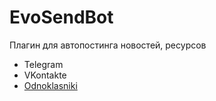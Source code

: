# EvoSendBot

Плагин для автопостинга новостей, ресурсов
* Telegram
* VKontakte
* <ins>Odnoklasniki</ins>
